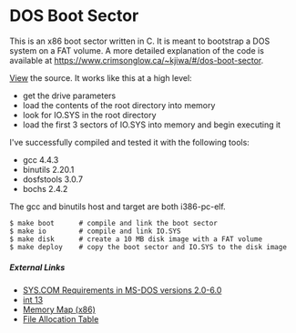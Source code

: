 # DOS Boot Sector

This is an x86 boot sector written in C. It is meant to bootstrap a DOS system on a FAT volume. A more detailed explanation of the code is available at https://www.crimsonglow.ca/~kjiwa/#/dos-boot-sector.

[View](boot.c) the source. It works like this at a high level:

* get the drive parameters
* load the contents of the root directory into memory
* look for IO.SYS in the root directory
* load the first 3 sectors of IO.SYS into memory and begin executing it

I've successfully compiled and tested it with the following tools:

* gcc 4.4.3
* binutils 2.20.1
* dosfstools 3.0.7
* bochs 2.4.2

The gcc and binutils host and target are both i386-pc-elf.

```shell
$ make boot      # compile and link the boot sector
$ make io        # compile and link IO.SYS
$ make disk      # create a 10 MB disk image with a FAT volume
$ make deploy    # copy the boot sector and IO.SYS to the disk image
```

##### External Links #####

* [SYS.COM Requirements in MS-DOS versions 2.0-6.0](http://support.microsoft.com/en-us/kb/66530/en-us)
* [int 13](http://www.ctyme.com/intr/int-13.htm)
* [Memory Map (x86)](http://wiki.osdev.org/Memory_Map_%28x86%29)
* [File Allocation Table](http://en.wikipedia.org/wiki/File_Allocation_Table)
